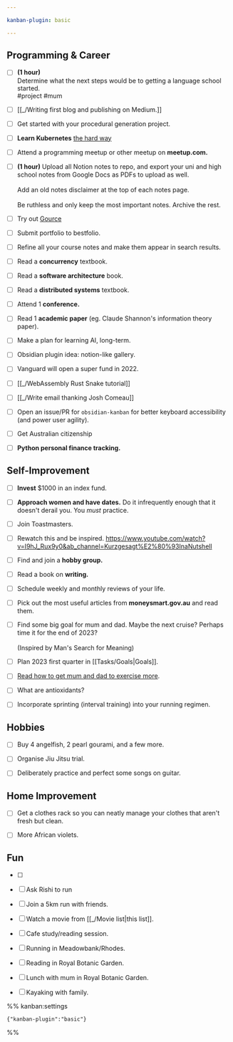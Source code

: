 ```yaml
---

kanban-plugin: basic

---
```


## Programming & Career

- [ ] **(1 hour)**<br>Determine what the next steps would be to getting a language school started.<br>#project #mum
- [ ] [[_/Writing first blog  and publishing on Medium.]]
- [ ] Get started with your procedural generation project.
- [ ] **Learn Kubernetes** [the hard way](https://github.com/kelseyhightower/kubernetes-the-hard-way)
- [ ] Attend a programming meetup or other meetup on **meetup.com.**
- [ ] **(1 hour)** Upload all Notion notes to repo, and export your uni and high school notes from Google Docs as PDFs to upload as well.<br><br>Add an old notes disclaimer at the top of each notes page.<br><br>Be ruthless and only keep the most important notes. Archive the rest.
- [ ] Try out [Gource](https://www.youtube.com/watch?v=DDhPBtzRuLY&ab_channel=MikeM%C3%B8llerNielsen)
- [ ] Submit portfolio to bestfolio.
- [ ] Refine all your course notes and make them appear in search results.
- [ ] Read a **concurrency** textbook.
- [ ] Read a **software architecture** book.
- [ ] Read a **distributed systems** textbook.
- [ ] Attend 1 **conference.**
- [ ] Read 1 **academic paper** (eg. Claude Shannon's information theory paper).
- [ ] Make a plan for learning AI, long-term.
- [ ] Obsidian plugin idea: notion-like gallery.
- [ ] Vanguard will open a super fund in 2022.
- [ ] [[_/WebAssembly Rust Snake tutorial]]
- [ ] [[_/Write email thanking Josh Comeau]]
- [ ] Open an issue/PR for `obsidian-kanban` for better keyboard accessibility (and power user agility).
- [ ] Get Australian citizenship
- [ ] **Python personal finance tracking.**


## Self-Improvement

- [ ] **Invest** $1000 in an index fund.
- [ ] **Approach women and have dates.** Do it infrequently enough that it doesn't derail you. You *must* practice.
- [ ] Join Toastmasters.
- [ ] Rewatch this and be inspired. https://www.youtube.com/watch?v=I9hJ_Rux9y0&ab_channel=Kurzgesagt%E2%80%93InaNutshell
- [ ] Find and join a **hobby group.**
- [ ] Read a book on **writing.**
- [ ] Schedule weekly and monthly reviews of your life.
- [ ] Pick out the most useful articles from **moneysmart.gov.au** and read them.
- [ ] Find some big goal for mum and dad. Maybe the next cruise? Perhaps time it for the end of 2023?<br><br>(Inspired by Man's Search for Meaning)
- [ ] Plan 2023 first quarter in [[Tasks/Goals|Goals]].
- [ ] [Read how to get mum and dad to exercise more](https://www.google.com/search?q=how+to+get+parents+to+exercise&rlz=1C1CHBF_en-GBAU1004AU1004&oq=how+to+get+parents+to+exercise&aqs=chrome..69i57.3576j0j7&sourceid=chrome&ie=UTF-8).
- [ ] What are antioxidants?
- [ ] Incorporate sprinting (interval training) into your running regimen.


## Hobbies

- [ ] Buy 4 angelfish, 2 pearl gourami, and a few more.
- [ ] Organise Jiu Jitsu trial.
- [ ] Deliberately practice and perfect some songs on guitar.


## Home Improvement

- [ ] Get a clothes rack so you can neatly manage your clothes that aren't fresh but clean.
- [ ] More African violets.


## Fun

- [ ] 
- [ ] Ask Rishi to run
- [ ] Join a 5km run with friends.
- [ ] Watch a movie from [[_/Movie list|this list]].
- [ ] Cafe study/reading session.
- [ ] Running in Meadowbank/Rhodes.
- [ ] Reading in Royal Botanic Garden.
- [ ] Lunch with mum in Royal Botanic Garden.
- [ ] Kayaking with family.




%% kanban:settings
```
{"kanban-plugin":"basic"}
```
%%